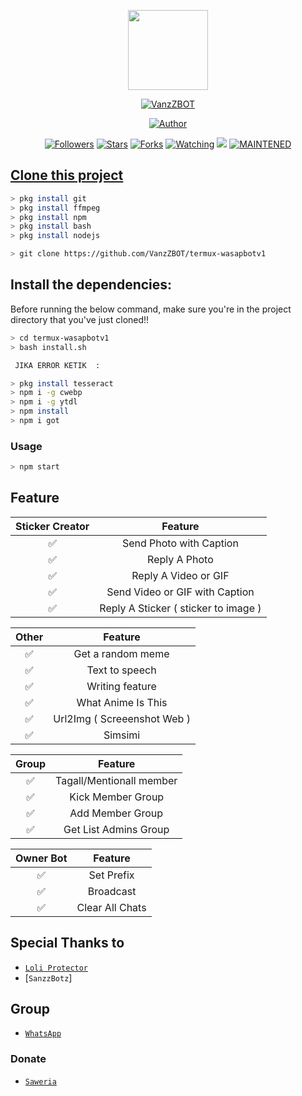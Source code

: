 <p align="center">
<img src="https://static.wikia.nocookie.net/kenja-no-mago/images/8/85/Sizilien_von_klode_1.jpg/revision/latest/top-crop/width/300/height/300?cb=20190417164406" width="128" height="128"/>
</p>
<p align="center">
<a href="#"><img title="VanzZBOT" src="https://img.shields.io/badge/VanzZBOT-green?colorA=%23ff0000&colorB=%23017e40&style=for-the-badge"></a>
</p>
<p align="center">
<a href="https://github.com/VanzZ"><img title="Author" src="https://img.shields.io/badge/Author-XP-TN-red.svg?style=for-the-badge&logo=github"></a>
</p>
<p align="center">
<a href="https://github.com/VanzZBOT/followers"><img title="Followers" src="https://img.shields.io/github/followers/VanzZ?color=blue&style=flat-square"></a>
<a href="https://github.com/VanzZBOT/stargazers/"><img title="Stars" src="https://img.shields.io/github/stars/VanzZBOT?color=red&style=flat-square"></a>
<a href="https://github.com/VanzZ/BOT/network/members"><img title="Forks" src="http://img.shields.io/github/forks/VanzZBOT?color=red&style=flat-square"></a>
<a href="https://github.com/VamzZBOT/watchers"><img title="Watching" src="https://img.shields.io/github/watchers/VanzZBOT?label=Watchers&color=blue&style=flat-square"></a>
<a href="https://hits.seeyoufarm.com"><img src="https://hits.seeyoufarm.com/api/count/incr/badge.svg?url=https%3A%2F%2Fgithub.com%2FVamzZ%2FBOT&count_bg=%2379C83D&title_bg=%23555555&icon=&icon_color=%23E7E7E7&title=Support&edge_flat=false"/></a>
<a href="#"><img title="MAINTENED" src="https://img.shields.io/badge/MAINTENED-YES-blue.svg"</a>
</p>

## Clone this project
```bash 
> pkg install git
> pkg install ffmpeg
> pkg install npm
> pkg install bash
> pkg install nodejs
```
```bash
> git clone https://github.com/VanzZBOT/termux-wasapbotv1
```

## Install the dependencies:
Before running the below command, make sure you're in the project directory that
you've just cloned!!

```bash
> cd termux-wasapbotv1
> bash install.sh
```

```bash
 JIKA ERROR KETIK  :  

> pkg install tesseract
> npm i -g cwebp
> npm i -g ytdl
> npm install
> npm i got
```

### Usage
```bash
> npm start
```

## Feature

| Sticker Creator |                Feature           |
| :-----------: | :--------------------------------: |
|       ✅       | Send Photo with Caption          |
|       ✅       | Reply A Photo                    |
|       ✅       | Reply A Video or GIF             |
|       ✅       | Send Video or GIF with Caption   |
|       ✅       | Reply A Sticker ( sticker to image ) |

| Other  |                     Feature                     |
| :------------: | :---------------------------------------------: |
|       ✅        |   Get a random meme             |
|       ✅        |   Text to speech                |
|       ✅        |   Writing feature 				|
|       ✅        |   What Anime Is This 			|
|       ✅        |   Url2Img ( Screeenshot Web )   |
|       ✅        |   Simsimi		                |

| Group  |                     Feature               |
| :-----------: | :--------------------------------: |
|       ✅        |   Tagall/Mentionall member       |
|       ✅        |   Kick Member Group	             |
|       ✅        |   Add Member Group	             |
|       ✅        |   Get List Admins Group          |

| Owner Bot  |                     Feature           |
| :-----------: | :--------------------------------: |
|       ✅        |   Set Prefix                     |
|       ✅        |   Broadcast                      |
|       ✅        |   Clear All Chats                |

## Special Thanks to
* [`Loli Protector`](github.com/Arya-was)
* [`SanzzBotz`]


## Group
* [`WhatsApp`](https://chat.whatsapp.com/Ed7d4lFmss30NJJdLQp1Bt)
### Donate
* [`Saweria`](https://saweria.co/donate/vanssgaming01)

